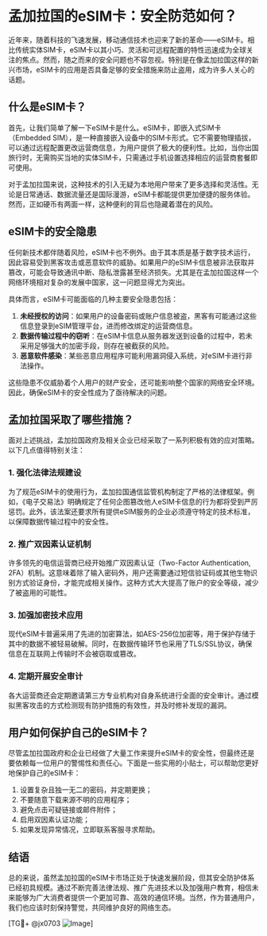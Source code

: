 # 孟加拉国的eSIM卡：安全防范如何？

近年来，随着科技的飞速发展，移动通信技术也迎来了新的革命——eSIM卡。相比传统实体SIM卡，eSIM卡以其小巧、灵活和可远程配置的特性迅速成为全球关注的焦点。然而，随之而来的安全问题也不容忽视。特别是在像孟加拉国这样的新兴市场，eSIM卡的应用是否具备足够的安全措施来防止盗用，成为许多人关心的话题。

## 什么是eSIM卡？

首先，让我们简单了解一下eSIM卡是什么。eSIM卡，即嵌入式SIM卡（Embedded SIM），是一种直接嵌入设备中的SIM卡形式。它不需要物理插拔，可以通过远程配置更改运营商信息，为用户提供了极大的便利性。比如，当你出国旅行时，无需购买当地的实体SIM卡，只需通过手机设置选择相应的运营商套餐即可使用。

对于孟加拉国来说，这种技术的引入无疑为本地用户带来了更多选择和灵活性。无论是日常通话、数据流量还是国际漫游，eSIM卡都能提供更加便捷的服务体验。然而，正如硬币有两面一样，这种便利的背后也隐藏着潜在的风险。

## eSIM卡的安全隐患

任何新技术都伴随着风险，eSIM卡也不例外。由于其本质是基于数字技术运行，因此容易受到黑客攻击或恶意软件的威胁。如果用户的eSIM卡信息被非法获取并篡改，可能会导致通讯中断、隐私泄露甚至经济损失。尤其是在孟加拉国这样一个网络环境相对复杂的发展中国家，这一问题显得尤为突出。

具体而言，eSIM卡可能面临的几种主要安全隐患包括：

1. **未经授权的访问**：如果用户的设备密码或账户信息被盗，黑客有可能通过这些信息登录到eSIM管理平台，进而修改绑定的运营商信息。
2. **数据传输过程中的窃听**：在eSIM卡信息从服务器发送到设备的过程中，若未采用足够强大的加密手段，则存在被截获的风险。
3. **恶意软件感染**：某些恶意应用程序可能利用漏洞侵入系统，对eSIM卡进行非法操作。

这些隐患不仅威胁着个人用户的财产安全，还可能影响整个国家的网络安全环境。因此，确保eSIM卡的安全性成为了亟待解决的问题。

## 孟加拉国采取了哪些措施？

面对上述挑战，孟加拉国政府及相关企业已经采取了一系列积极有效的应对策略。以下几点值得特别关注：

### 1. 强化法律法规建设

为了规范eSIM卡的使用行为，孟加拉国通信监管机构制定了严格的法律框架。例如，《电子交易法》明确规定了任何企图篡改他人eSIM卡信息的行为都将受到严厉惩罚。此外，该法案还要求所有提供eSIM服务的企业必须遵守特定的技术标准，以保障数据传输过程中的安全性。

### 2. 推广双因素认证机制

许多领先的电信运营商已经开始推广双因素认证（Two-Factor Authentication, 2FA）机制。这意味着除了输入密码外，用户还需要通过短信验证码或其他生物识别方式验证身份，才能完成相关操作。这种方式大大提高了账户的安全等级，减少了被盗用的可能性。

### 3. 加强加密技术应用

现代eSIM卡普遍采用了先进的加密算法，如AES-256位加密等，用于保护存储于其中的数据不被轻易破解。同时，在数据传输环节也采用了TLS/SSL协议，确保信息在互联网上传输时不会被窃取或篡改。

### 4. 定期开展安全审计

各大运营商还会定期邀请第三方专业机构对自身系统进行全面的安全审计。通过模拟黑客攻击的方式检测现有防护措施的有效性，并及时修补发现的漏洞。

## 用户如何保护自己的eSIM卡？

尽管孟加拉国政府和企业已经做了大量工作来提升eSIM卡的安全性，但最终还是要依赖每一位用户的警惕性和责任心。下面是一些实用的小贴士，可以帮助您更好地保护自己的eSIM卡：

1. 设置复杂且独一无二的密码，并定期更换；
2. 不要随意下载来源不明的应用程序；
3. 避免点击可疑链接或邮件附件；
4. 启用双因素认证功能；
5. 如果发现异常情况，立即联系客服寻求帮助。

## 结语

总的来说，虽然孟加拉国的eSIM卡市场正处于快速发展阶段，但其安全防护体系已经初具规模。通过不断完善法律法规、推广先进技术以及加强用户教育，相信未来能够为广大消费者提供一个更加可靠、高效的通信环境。当然，作为普通用户，我们也应该时刻保持警觉，共同维护良好的网络生态。

[TG💪+ @jx0703 ![Image](https://github.com/user-attachments/assets/dbca1d08-cadb-493c-b0ec-ad6f7a83f270)]